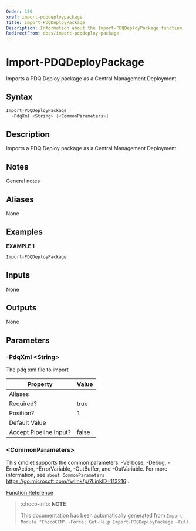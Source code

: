 ```yaml
---
Order: 190
xref: import-pdqdeploypackage
Title: Import-PDQDeployPackage
Description: Information about the Import-PDQDeployPackage function
RedirectFrom: docs/import-pdqdeploy-package
---
```


# Import-PDQDeployPackage

<!-- This documentation is automatically generated from /Import-PDQDeployPackage.ps1 using GenerateDocs.ps1. Contributions are welcome at the original location(s). -->

Imports a PDQ Deploy package as a Central Management Deployment

## Syntax

~~~powershell
Import-PDQDeployPackage `
  -PdqXml <String> [<CommonParameters>]
~~~

## Description

Imports a PDQ Deploy package as a Central Management Deployment

## Notes

General notes

## Aliases

None

## Examples

 **EXAMPLE 1**

~~~powershell
Import-PDQDeployPackage

~~~

## Inputs

None

## Outputs

None

## Parameters

###  -PdqXml &lt;String&gt;
The pdq xml file to import

Property               | Value
---------------------- | -----
Aliases                |
Required?              | true
Position?              | 1
Default Value          |
Accept Pipeline Input? | false

### &lt;CommonParameters&gt;

This cmdlet supports the common parameters: -Verbose, -Debug, -ErrorAction, -ErrorVariable, -OutBuffer, and -OutVariable. For more information, see `about_CommonParameters` https://go.microsoft.com/fwlink/p/?LinkID=113216 .



[Function Reference](xref:chococcm-functions)

> :choco-info: **NOTE**
>
> This documentation has been automatically generated from `Import-Module "ChocoCCM" -Force; Get-Help Import-PDQDeployPackage -Full`.
